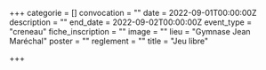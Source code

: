 +++
categorie = []
convocation = ""
date = 2022-09-01T00:00:00Z
description = ""
end_date = 2022-09-02T00:00:00Z
event_type = "creneau"
fiche_inscription = ""
image = ""
lieu = "Gymnase Jean Maréchal"
poster = ""
reglement = ""
title = "Jeu libre"

+++
        